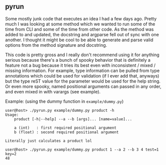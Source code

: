 ## pyrun

Some mostly junk code that executes an idea I had a few days ago. Pretty much I
was looking at some method which we wanted to run some of the time from CLI and
some of the time from other code. As the method was added to and updated, the
docstring and argparse fell out of sync with one another. I thought it might be
cool to be able to generate and parse valid options from the method signature
and docstring.

This code is pretty gross and I really don't recommend using it for anything
serious because there's a bunch of spooky behavior that is definitely a feature
not a bug because it tries its best even with inconsistent / mixed / missing
information. For example, type information can be pulled from type annotations
which could be used for validation (if I ever add that, anyways) but the type
reST value for the parameter would be used for the help string. Or even more
spooky, named positional arguments can passed in any order, and even mixed in
with varargs (see example).

Example: (using the dummy function in `example/dummy.py`)
```
user@host> ./pyrun.py example/dummy.py product -h
Usage:
    product [-h|--help] --a --b [args]... [name=value]...

    a (int)   : first required positional argument
    b (float) : second required positional argument

Literally just calculates a product lol

user@host> ./pyrun.py example/dummy.py product 1 --a 2 --b 3 4 test=1 key=2
48
```
